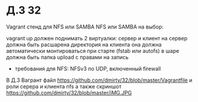 # Д.З 32

Vagrant стенд для NFS или SAMBA
NFS или SAMBA на выбор:

vagrant up должен поднимать 2 виртуалки: сервер и клиент
на сервер должна быть расшарена директория
на клиента она должна автоматически монтироваться при старте (fstab или autofs)
в шаре должна быть папка upload с правами на запись
- требования для NFS: NFSv3 по UDP, включенный firewall

В Д.З 
Вагрант файл https://github.com/dmirty/32/blob/master/Vagrantfile 
и роли серера и клиента nfs  а также скриншот
https://github.com/dmirty/32/blob/master/iMG.JPG



